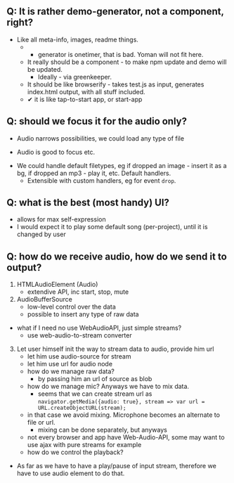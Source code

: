 ## Q: It is rather demo-generator, not a component, right?

* Like all meta-info, images, readme things.
	* - generator is onetimer, that is bad. Yoman will not fit here.
	* It really should be a component - to make npm update and demo will be updated.
		+ Ideally - via greenkeeper.
	* It should be like browserify - takes test.js as input, generates index.html output, with all stuff included.
	* ✔ it is like tap-to-start app, or start-app

## Q: should we focus it for the audio only?

- Audio narrows possibilities, we could load any type of file
+ Audio is good to focus etc.
* We could handle default filetypes, eg if dropped an image - insert it as a bg, if dropped an mp3 - play it, etc. Default handlers.
	+ Extensible with custom handlers, eg for event `drop`.

## Q: what is the best (most handy) UI?

* allows for max self-expression
* I would expect it to play some default song (per-project), until it is changed by user

## Q: how do we receive audio, how do we send it to output?

1. HTMLAudioElement (Audio)
	+ extendive API, inc start, stop, mute
2. AudioBufferSource
	+ low-level control over the data
	+ possible to insert any type of raw data
* what if I need no use WebAudioAPI, just simple streams?
	* use web-audio-to-stream converter
3. Let user himself init the way to stream data to audio, provide him url
	+ let him use audio-source for stream
	+ let him use url for audio node
	- how do we manage raw data?
		+ by passing him an url of source as blob
	- how do we manage mic? Anyways we have to mix data.
		+ seems that we can create stream url as `navigator.getMedia({audio: true}, stream => var url = URL.createObjectURL(stream);`
	- in that case we avoid mixing. Microphone becomes an alternate to file or url.
		+ mixing can be done separately, but anyways
	+ not every browser and app have Web-Audio-API, some may want to use ajax with pure streams for example
	- how do we control the playback?
* As far as we have to have a play/pause of input stream, therefore we have to use audio element to do that.
